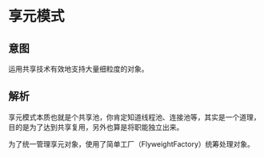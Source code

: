 # 享元模式

## 意图

运用共享技术有效地支持大量细粒度的对象。

## 解析

享元模式本质也就是个共享池，你肯定知道线程池、连接池等，其实是一个道理，目的是为了达到共享复用，另外也算是将职能独立出来。

为了统一管理享元对象，使用了简单工厂（FlyweightFactory）统筹处理对象。




